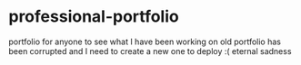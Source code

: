 # professional-portfolio
portfolio for anyone to see what I have been working on
old portfolio has been corrupted and I need to create a new one to deploy :( eternal sadness
